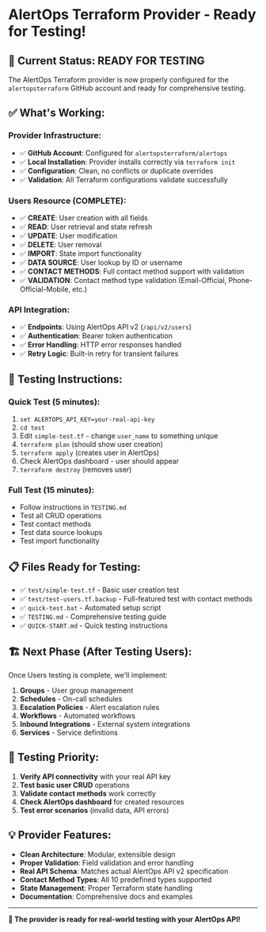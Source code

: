 # AlertOps Terraform Provider - Ready for Testing!

## 🎯 **Current Status: READY FOR TESTING**

The AlertOps Terraform provider is now properly configured for the `alertopsterraform` GitHub account and ready for comprehensive testing.

## ✅ **What's Working:**

### **Provider Infrastructure:**
- ✅ **GitHub Account**: Configured for `alertopsterraform/alertops`
- ✅ **Local Installation**: Provider installs correctly via `terraform init`
- ✅ **Configuration**: Clean, no conflicts or duplicate overrides
- ✅ **Validation**: All Terraform configurations validate successfully

### **Users Resource (COMPLETE):**
- ✅ **CREATE**: User creation with all fields
- ✅ **READ**: User retrieval and state refresh
- ✅ **UPDATE**: User modification
- ✅ **DELETE**: User removal
- ✅ **IMPORT**: State import functionality
- ✅ **DATA SOURCE**: User lookup by ID or username
- ✅ **CONTACT METHODS**: Full contact method support with validation
- ✅ **VALIDATION**: Contact method type validation (Email-Official, Phone-Official-Mobile, etc.)

### **API Integration:**
- ✅ **Endpoints**: Using AlertOps API v2 (`/api/v2/users`)
- ✅ **Authentication**: Bearer token authentication
- ✅ **Error Handling**: HTTP error responses handled
- ✅ **Retry Logic**: Built-in retry for transient failures

## 🧪 **Testing Instructions:**

### **Quick Test (5 minutes):**
1. `set ALERTOPS_API_KEY=your-real-api-key`
2. `cd test`
3. Edit `simple-test.tf` - change `user_name` to something unique
4. `terraform plan` (should show user creation)
5. `terraform apply` (creates user in AlertOps)
6. Check AlertOps dashboard - user should appear
7. `terraform destroy` (removes user)

### **Full Test (15 minutes):**
- Follow instructions in `TESTING.md`
- Test all CRUD operations
- Test contact methods
- Test data source lookups
- Test import functionality

## 📋 **Files Ready for Testing:**
- ✅ `test/simple-test.tf` - Basic user creation test
- ✅ `test/test-users.tf.backup` - Full-featured test with contact methods
- ✅ `quick-test.bat` - Automated setup script
- ✅ `TESTING.md` - Comprehensive testing guide
- ✅ `QUICK-START.md` - Quick testing instructions

## 🏗️ **Next Phase (After Testing Users):**
Once Users testing is complete, we'll implement:
1. **Groups** - User group management
2. **Schedules** - On-call schedules
3. **Escalation Policies** - Alert escalation rules
4. **Workflows** - Automated workflows
5. **Inbound Integrations** - External system integrations
6. **Services** - Service definitions

## 🎯 **Testing Priority:**
1. **Verify API connectivity** with your real API key
2. **Test basic user CRUD** operations
3. **Validate contact methods** work correctly
4. **Check AlertOps dashboard** for created resources
5. **Test error scenarios** (invalid data, API errors)

## 💡 **Provider Features:**
- **Clean Architecture**: Modular, extensible design
- **Proper Validation**: Field validation and error handling
- **Real API Schema**: Matches actual AlertOps API v2 specification
- **Contact Method Types**: All 10 predefined types supported
- **State Management**: Proper Terraform state handling
- **Documentation**: Comprehensive docs and examples

---

**🚀 The provider is ready for real-world testing with your AlertOps API!** 